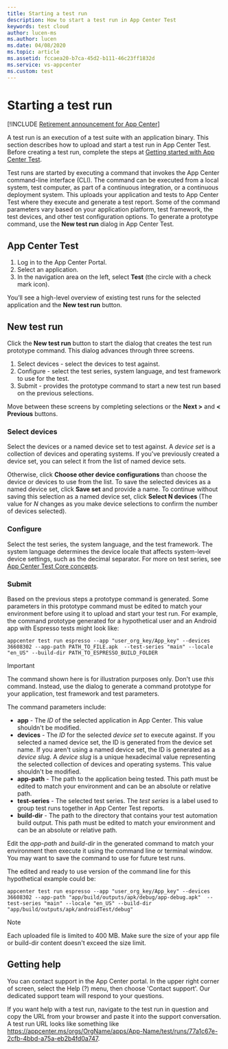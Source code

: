 ```yaml
---
title: Starting a test run
description: How to start a test run in App Center Test
keywords: test cloud
author: lucen-ms
ms.author: lucen
ms.date: 04/08/2020
ms.topic: article
ms.assetid: fccaea20-b7ca-45d2-b111-46c23ff1832d
ms.service: vs-appcenter
ms.custom: test
---
```


# Starting a test run
[!INCLUDE [Retirement announcement for App Center](~/includes/retirement.md)]

A test run is an execution of a test suite with an application binary. This section describes how to upload and start a test run in App Center Test. Before creating a test run, complete the steps at [Getting started with App Center Test](~/test-cloud/getting-started.md).

Test runs are started by executing a command that invokes the App Center command-line interface (CLI). The command can be executed from a local system, test computer, as part of a continuous integration, or a continuous deployment system. This uploads your application and tests to App Center Test where they execute and generate a test report. Some of the command parameters vary based on your application platform, test framework, the test devices, and other test configuration options. To generate a prototype command, use the **New test run** dialog in App Center Test.

## App Center Test

1. Log in to the App Center Portal.
2. Select an application.
3. In the navigation area on the left, select **Test** (the circle with a check mark icon).

You’ll see a high-level overview of existing test runs for the selected application and the **New test run** button.

## New test run

Click the **New test run** button to start the dialog that creates the test run prototype command. This dialog advances through three screens.

1. Select devices - select the devices to test against.
2. Configure - select the test series, system language, and test framework to use for the test.
3. Submit - provides the prototype command to start a new test run based on the previous selections.

Move between these screens by completing selections or the **Next >** and **< Previous** buttons.

### Select devices

Select the devices or a named device set to test against. A *device set* is a collection of devices and operating systems. If you've previously created a device set, you can select it from the list of named device sets.

Otherwise, click **Choose other device configurations** than choose the device or devices to use from the list. To save the selected devices as a named device set, click **Save set** and provide a name. To continue without saving this selection as a named device set, click **Select N devices** (The value for *N* changes as you make device selections to confirm the number of devices selected).

### Configure

Select the test series, the system language, and the test framework. The system language determines the device locale that affects system-level device settings, such as the decimal separator. For more on test series, see [App Center Test Core concepts](~/test-cloud/core-concepts.md).

### Submit

Based on the previous steps a prototype command is generated. Some parameters in this prototype command must be edited to match your environment before using it to upload and start your test run. For example, the command prototype generated for a hypothetical user and an Android app with Espresso tests might look like:

```shell
appcenter test run espresso --app "user_org_key/App_key" --devices 36608302 --app-path PATH_TO_FILE.apk  --test-series "main" --locale "en_US" --build-dir PATH_TO_ESPRESSO_BUILD_FOLDER
```

> [!IMPORTANT]
> The command shown here is for illustration purposes only. Don't use *this* command. Instead, use the dialog to generate a command prototype for your application, test framework and test parameters.

The command parameters include:

* **app** - The *ID* of the selected application in App Center. This value shouldn't be modified.
* **devices** - The *ID* for the selected *device set* to execute against. If you selected a named device set, the ID is generated from the device set name. If you aren't using a named device set, the ID is generated as a *device slug*. A *device slug* is a unique hexadecimal value representing the selected collection of devices and operating systems. This value shouldn't be modified.
* **app-path** - The path to the application being tested. This path must be edited to match your environment and can be an absolute or relative path.
* **test-series** - The selected test series. The *test series* is a label used to group test runs together in App Center Test reports.
* **build-dir** - The path to the directory that contains your test automation build output. This path must be edited to match your environment and can be an absolute or relative path.

Edit the *app-path* and *build-dir* in the generated command to match your environment then execute it using the command line or terminal window. You may want to save the command to use for future test runs.

The edited and ready to use version of the command line for this hypothetical example could be:

```shell
appcenter test run espresso --app "user_org_key/App_key" --devices 36608302 --app-path "app/build/outputs/apk/debug/app-debug.apk"  --test-series "main" --locale "en_US" --build-dir "app/build/outputs/apk/androidTest/debug"
```

> [!NOTE]
> Each uploaded file is limited to 400 MB. Make sure the size of your app file or build-dir content doesn't exceed the size limit.

## Getting help
You can contact support in the App Center portal. In the upper right corner of screen, select the Help (?) menu, then choose 'Contact support'. Our dedicated support team will respond to your questions.

If you want help with a test run, navigate to the test run in question and copy the URL from your browser and paste it into the support conversation. A test run URL looks like something like https://appcenter.ms/orgs/OrgName/apps/App-Name/test/runs/77a1c67e-2cfb-4bbd-a75a-eb2b4fd0a747.
